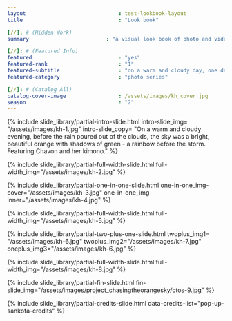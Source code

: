 ```yaml
---
layout 								: test-lookbook-layout
title 								: "Look book"

[//]: # (Hidden Work)
summary                         : "a visual look book of photo and video for client"

[//]: # (Featured Info)
featured 							: "yes"
featured-rank 						: "1"
featured-subtitle					: "on a warm and cloudy day, one day before rain poured from the clouds"
featured-category					: "photo series"

[//]: # (Catalog All)
catalog-cover-image					: /assets/images/kh_cover.jpg
season								: "2"
---
```


{%	include slide_library/partial-intro-slide.html
	intro-slide_img= "/assets/images/kh-1.jpg"
	intro-slide_copy= "On a warm and cloudy evening, before the rain poured out of the clouds, the sky was a bright, beautiful orange with shadows of green - a rainbow before the storm. Featuring Chavon and her kimono."
%}

{%	include slide_library/partial-full-width-slide.html
	full-width_img="/assets/images/kh-2.jpg"
%}

{%	include slide_library/partial-one-in-one-slide.html
	one-in-one_img-cover="/assets/images/kh-3.jpg"
	one-in-one_img-inner="/assets/images/kh-4.jpg"
%}

{%	include slide_library/partial-full-width-slide.html
	full-width_img="/assets/images/kh-5.jpg"
%}

{%	include slide_library/partial-two-plus-one-slide.html
	twoplus_img1= "/assets/images/kh-6.jpg"
	twoplus_img2="/assets/images/kh-7.jpg"
	oneplus_img3="/assets/images/kh-6.jpg"
%}

{%	include slide_library/partial-full-width-slide.html
	full-width_img="/assets/images/kh-8.jpg"
%}

{%	include slide_library/partial-fin-slide.html
	fin-slide_img="/assets/images/project_chasingtheorangesky/ctos-9.jpg"
%}

{%	include slide_library/partial-credits-slide.html
	data-credits-list="pop-up-sankofa-credits"
%}
